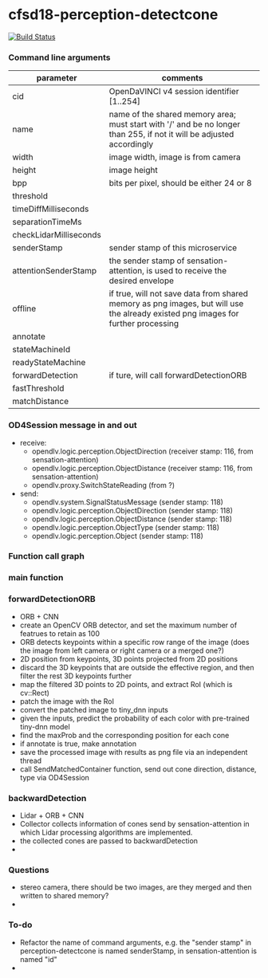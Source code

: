 # cfsd18-perception-detectcone

[![Build Status](https://travis-ci.org/cfsd/cfsd18-perception-detectcone.svg?branch=master)](https://travis-ci.org/cfsd/cfsd18-perception-detectcone)

### Command line arguments
| parameter | comments |
| ----- | ----- |
| cid | OpenDaVINCI v4 session identifier [1..254] |
| name | name of the shared memory area; must start with '/' and be no longer than 255, if not it will be adjusted accordingly |
| width | image width, image is from camera |
| height | image height |
| bpp | bits per pixel, should be either 24 or 8 |
| threshold | |
| timeDiffMilliseconds | |
| separationTimeMs | |
| checkLidarMilliseconds | |
| senderStamp | sender stamp of this microservice |
| attentionSenderStamp | the sender stamp of sensation-attention, is used to receive the desired envelope |
| offline | if true, will not save data from shared memory as png images, but will use the already existed png images for further processing |
| annotate | |
| stateMachineId | |
| readyStateMachine | |
| forwardDetection | if ture, will call forwardDetectionORB |
| fastThreshold | |
| matchDistance | |


### OD4Session message in and out
- receive:
  - opendlv.logic.perception.ObjectDirection (receiver stamp: 116, from sensation-attention)
  - opendlv.logic.perception.ObjectDistance (receiver stamp: 116, from sensation-attention)
  - opendlv.proxy.SwitchStateReading (from ?)
- send:
  - opendlv.system.SignalStatusMessage (sender stamp: 118)
  - opendlv.logic.perception.ObjectDirection (sender stamp: 118)
  - opendlv.logic.perception.ObjectDistance (sender stamp: 118)
  - opendlv.logic.perception.ObjectType (sender stamp: 118)
  - opendlv.logic.perception.Object (sender stamp: 118)


### Function call graph


### main function


### forwardDetectionORB
- ORB + CNN
- create an OpenCV ORB detector, and set the maximum number of featrues to retain as 100
- ORB detects keypoints within a specific row range of the image (does the image from left camera or right camera or a merged one?)
- 2D position from keypoints, 3D points projected from 2D positions
- discard the 3D keypoints that are outside the effective region, and then filter the rest 3D keypoints further
- map the filtered 3D points to 2D points, and extract RoI (which is cv::Rect)
- patch the image with the RoI
- convert the patched image to tiny_dnn inputs
- given the inputs, predict the probability of each color with pre-trained tiny-dnn model
- find the maxProb and the corresponding position for each cone
- if annotate is true, make annotation
- save the processed image with results as png file via an independent thread
- call SendMatchedContainer function, send out cone direction, distance, type via OD4Session


### backwardDetection
- Lidar + ORB + CNN
- Collector collects information of cones send by sensation-attention in which Lidar processing algorithms are implemented.
- the collected cones are passed to backwardDetection
-

### Questions
- stereo camera, there should be two images, are they merged and then written to shared memory?
-

### To-do
- Refactor the name of command arguments, e.g. the "sender stamp" in perception-detectcone is named senderStamp, in sensation-attention is named "id"
- 